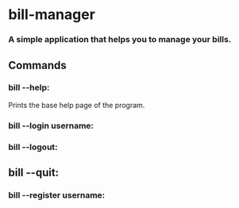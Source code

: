 # bill-manager
### A simple application that helps you to manage your bills.

## Commands
### bill --help:
Prints the base help page of the program.

### bill --login username:


### bill --logout:


## bill --quit:


### bill --register username: